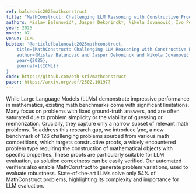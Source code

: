 ```yaml
---
ref: balunovic2025mathconstruct
title: "MathConstruct: Challenging LLM Reasoning with Constructive Proofs"
authors: Mislav Balunović*, Jasper Dekoninck*, Nikola Jovanović, Ivo Petrov, Martin Vechev
year: 2025
month: 07
venue: ICML
bibtex: '@article{balunovic2025mathconstruct,
    title={MathConstruct: Challenging LLM Reasoning with Constructive Proofs},
    author={Mislav Balunović and Jasper Dekoninck and Nikola Jovanović and Ivo Petrov and Martin Vechev},
    year={2025},
    journal={{ICML}}
}'
code: https://github.com/eth-sri/mathconstruct
paper: https://arxiv.org/pdf/2502.10197?
---
```

While Large Language Models (LLMs) demonstrate impressive performance in mathematics, existing math benchmarks come with significant limitations. Many focus on problems with fixed ground-truth answers, and are often saturated due to problem simplicity or the viability of guessing or memorization. Crucially, they capture only a narrow subset of relevant math problems. To address this research gap, we introduce \mc, a new benchmark of 126 challenging problems sourced from various math competitions, which targets constructive proofs, a widely encountered problem type requiring the construction of mathematical objects with specific properties. These proofs are particularly suitable for LLM evaluation, as solution correctness can be easily verified. Our automated verifiers also enable MathConstruct to generate problem variations, used to evaluate robustness. State-of-the-art LLMs solve only 54% of MathConstruct problems, highlighting its complexity and importance for LLM evaluation.




